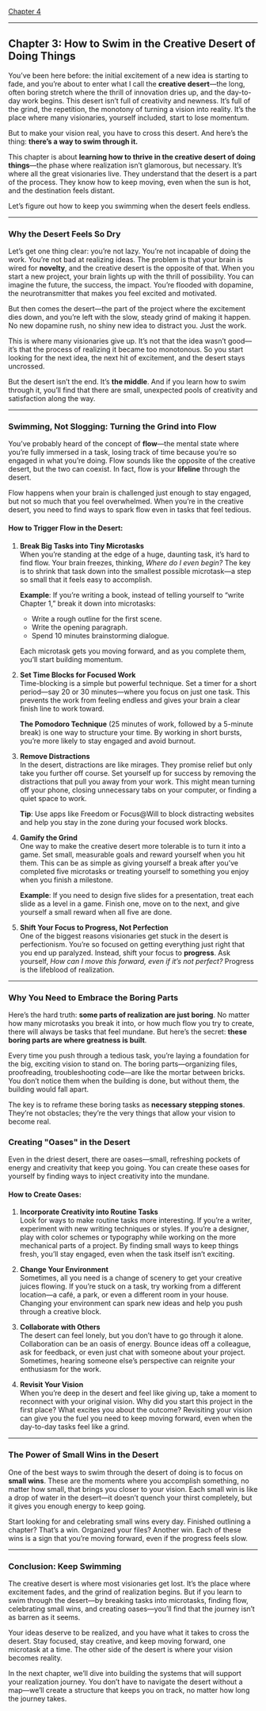 [Chapter 4](vp4.html)

-----

## **Chapter 3: How to Swim in the Creative Desert of Doing Things**

You’ve been here before: the initial excitement of a new idea is starting to fade, and you’re about to enter what I call the **creative desert**—the long, often boring stretch where the thrill of innovation dries up, and the day-to-day work begins. This desert isn’t full of creativity and newness. It’s full of the grind, the repetition, the monotony of turning a vision into reality. It’s the place where many visionaries, yourself included, start to lose momentum.

But to make your vision real, you have to cross this desert. And here’s the thing: **there’s a way to swim through it.**

This chapter is about **learning how to thrive in the creative desert of doing things**—the phase where realization isn’t glamorous, but necessary. It’s where all the great visionaries live. They understand that the desert is a part of the process. They know how to keep moving, even when the sun is hot, and the destination feels distant.

Let’s figure out how to keep you swimming when the desert feels endless.

---

### **Why the Desert Feels So Dry**

Let’s get one thing clear: you’re not lazy. You’re not incapable of doing the work. You’re not bad at realizing ideas. The problem is that your brain is wired for **novelty**, and the creative desert is the opposite of that. When you start a new project, your brain lights up with the thrill of possibility. You can imagine the future, the success, the impact. You’re flooded with dopamine, the neurotransmitter that makes you feel excited and motivated.

But then comes the desert—the part of the project where the excitement dies down, and you’re left with the slow, steady grind of making it happen. No new dopamine rush, no shiny new idea to distract you. Just the work.

This is where many visionaries give up. It’s not that the idea wasn’t good—it’s that the process of realizing it became too monotonous. So you start looking for the next idea, the next hit of excitement, and the desert stays uncrossed.

But the desert isn’t the end. It’s **the middle**. And if you learn how to swim through it, you’ll find that there are small, unexpected pools of creativity and satisfaction along the way.

---

### **Swimming, Not Slogging: Turning the Grind into Flow**

You’ve probably heard of the concept of **flow**—the mental state where you’re fully immersed in a task, losing track of time because you’re so engaged in what you’re doing. Flow sounds like the opposite of the creative desert, but the two can coexist. In fact, flow is your **lifeline** through the desert.

Flow happens when your brain is challenged just enough to stay engaged, but not so much that you feel overwhelmed. When you’re in the creative desert, you need to find ways to spark flow even in tasks that feel tedious.

#### **How to Trigger Flow in the Desert**:

1. **Break Big Tasks into Tiny Microtasks**  
   When you’re standing at the edge of a huge, daunting task, it’s hard to find flow. Your brain freezes, thinking, *Where do I even begin?* The key is to shrink that task down into the smallest possible microtask—a step so small that it feels easy to accomplish.

   **Example**: If you’re writing a book, instead of telling yourself to “write Chapter 1,” break it down into microtasks:  
   - Write a rough outline for the first scene.  
   - Write the opening paragraph.  
   - Spend 10 minutes brainstorming dialogue.

   Each microtask gets you moving forward, and as you complete them, you’ll start building momentum.

2. **Set Time Blocks for Focused Work**  
   Time-blocking is a simple but powerful technique. Set a timer for a short period—say 20 or 30 minutes—where you focus on just one task. This prevents the work from feeling endless and gives your brain a clear finish line to work toward.

   **The Pomodoro Technique** (25 minutes of work, followed by a 5-minute break) is one way to structure your time. By working in short bursts, you’re more likely to stay engaged and avoid burnout.

3. **Remove Distractions**  
   In the desert, distractions are like mirages. They promise relief but only take you further off course. Set yourself up for success by removing the distractions that pull you away from your work. This might mean turning off your phone, closing unnecessary tabs on your computer, or finding a quiet space to work.

   **Tip**: Use apps like Freedom or Focus@Will to block distracting websites and help you stay in the zone during your focused work blocks.

4. **Gamify the Grind**  
   One way to make the creative desert more tolerable is to turn it into a game. Set small, measurable goals and reward yourself when you hit them. This can be as simple as giving yourself a break after you’ve completed five microtasks or treating yourself to something you enjoy when you finish a milestone.

   **Example**: If you need to design five slides for a presentation, treat each slide as a level in a game. Finish one, move on to the next, and give yourself a small reward when all five are done.

5. **Shift Your Focus to Progress, Not Perfection**  
   One of the biggest reasons visionaries get stuck in the desert is perfectionism. You’re so focused on getting everything just right that you end up paralyzed. Instead, shift your focus to **progress**. Ask yourself, *How can I move this forward, even if it’s not perfect?* Progress is the lifeblood of realization.

---

### **Why You Need to Embrace the Boring Parts**

Here’s the hard truth: **some parts of realization are just boring**. No matter how many microtasks you break it into, or how much flow you try to create, there will always be tasks that feel mundane. But here’s the secret: **these boring parts are where greatness is built**.

Every time you push through a tedious task, you’re laying a foundation for the big, exciting vision to stand on. The boring parts—organizing files, proofreading, troubleshooting code—are like the mortar between bricks. You don’t notice them when the building is done, but without them, the building would fall apart.

The key is to reframe these boring tasks as **necessary stepping stones**. They’re not obstacles; they’re the very things that allow your vision to become real.

### **Creating "Oases" in the Desert**

Even in the driest desert, there are oases—small, refreshing pockets of energy and creativity that keep you going. You can create these oases for yourself by finding ways to inject creativity into the mundane.

#### **How to Create Oases**:

1. **Incorporate Creativity into Routine Tasks**  
   Look for ways to make routine tasks more interesting. If you’re a writer, experiment with new writing techniques or styles. If you’re a designer, play with color schemes or typography while working on the more mechanical parts of a project. By finding small ways to keep things fresh, you’ll stay engaged, even when the task itself isn’t exciting.

2. **Change Your Environment**  
   Sometimes, all you need is a change of scenery to get your creative juices flowing. If you’re stuck on a task, try working from a different location—a café, a park, or even a different room in your house. Changing your environment can spark new ideas and help you push through a creative block.

3. **Collaborate with Others**  
   The desert can feel lonely, but you don’t have to go through it alone. Collaboration can be an oasis of energy. Bounce ideas off a colleague, ask for feedback, or even just chat with someone about your project. Sometimes, hearing someone else’s perspective can reignite your enthusiasm for the work.

4. **Revisit Your Vision**  
   When you’re deep in the desert and feel like giving up, take a moment to reconnect with your original vision. Why did you start this project in the first place? What excites you about the outcome? Revisiting your vision can give you the fuel you need to keep moving forward, even when the day-to-day tasks feel like a grind.

---

### **The Power of Small Wins in the Desert**

One of the best ways to swim through the desert of doing is to focus on **small wins**. These are the moments where you accomplish something, no matter how small, that brings you closer to your vision. Each small win is like a drop of water in the desert—it doesn’t quench your thirst completely, but it gives you enough energy to keep going.

Start looking for and celebrating small wins every day. Finished outlining a chapter? That’s a win. Organized your files? Another win. Each of these wins is a sign that you’re moving forward, even if the progress feels slow.

---

### **Conclusion: Keep Swimming**

The creative desert is where most visionaries get lost. It’s the place where excitement fades, and the grind of realization begins. But if you learn to swim through the desert—by breaking tasks into microtasks, finding flow, celebrating small wins, and creating oases—you’ll find that the journey isn’t as barren as it seems.

Your ideas deserve to be realized, and you have what it takes to cross the desert. Stay focused, stay creative, and keep moving forward, one microtask at a time. The other side of the desert is where your vision becomes reality.

In the next chapter, we’ll dive into building the systems that will support your realization journey. You don’t have to navigate the desert without a map—we’ll create a structure that keeps you on track, no matter how long the journey takes.
